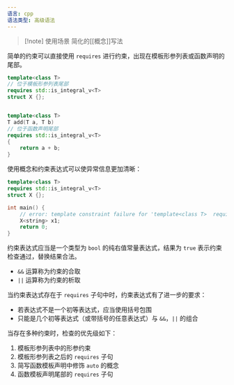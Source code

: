 ```yaml
---
语言: cpp
语法类型: 高级语法
---
```

> [!note] 使用场景
> 简化的[[概念]]写法

简单的约束可以直接使用 `requires` 进行约束，出现在模板形参列表或函数声明的尾部。

```cpp
template<class T>
// 位于模板形参列表尾部
requires std::is_integral_v<T>
struct X {};


template<class T>
T add(T a, T b)
// 位于函数声明尾部
requires std::is_integral_v<T>
{
    return a + b;
}
```

使用概念和约束表达式可以使异常信息更加清晰：

```cpp
template<class T>
requires std::is_integral_v<T>
struct X {};

int main() {
    // error: template constraint failure for 'template<class T>  requires  is_integral_v<T> struct X'
    X<string> x1;
    return 0;
}
```

约束表达式应当是一个类型为 `bool` 的纯右值常量表达式，结果为 `true` 表示约束检查通过，替换结果合法。
* `&&` 运算称为约束的合取
* `||` 运算称为约束的析取

当约束表达式存在于 `requires` 子句中时，约束表达式有了进一步的要求：
* 若表达式不是一个初等表达式，应当使用括号包围
* 只能是几个初等表达式（或带括号的任意表达式）与 `&&`，`||` 的组合

当存在多种约束时，检查的优先级如下：
1. 模板形参列表中的形参约束
2. 模板形参列表之后的 `requires` 子句
3. 简写函数模板声明中修饰 `auto` 的概念
4. 函数模板声明尾部的 `requires` 子句